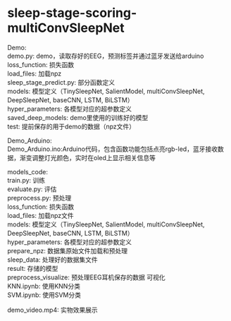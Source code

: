 # sleep-stage-scoring-multiConvSleepNet

Demo:  
    demo.py: demo，读取存好的EEG，预测标签并通过蓝牙发送给arduino  
    loss_function: 损失函数  
    load_files: 加载npz  
    sleep_stage_predict.py: 部分函数定义  
    models: 模型定义（TinySleepNet, SalientModel, multiConvSleepNet, DeepSleepNet, baseCNN, LSTM, BiLSTM）  
    hyper_parameters: 各模型对应的超参数定义  
    saved_deep_models: demo里使用的训练好的模型  
    test: 提前保存的用于demo的数据（npz文件）  

Demo_Arduino:  
    Demo_Arduino.ino:Arduino代码，包含函数功能包括点亮rgb-led，蓝牙接收数据，渐变调整灯光颜色，实时在oled上显示相关信息等  

models_code:  
    train.py: 训练  
    evaluate.py: 评估  
    preprocess.py: 预处理  
    loss_function: 损失函数  
    load_files: 加载npz文件  
    models: 模型定义（TinySleepNet, SalientModel, multiConvSleepNet, DeepSleepNet, baseCNN, LSTM, BiLSTM）  
    hyper_parameters: 各模型对应的超参数定义  
    prepare_npz: 数据集原始文件加载和预处理  
    sleep_data: 处理好的数据集文件  
    result: 存储的模型  
    preprocess_visualize: 预处理EEG耳机保存的数据 可视化  
    KNN.ipynb: 使用KNN分类  
    SVM.ipynb: 使用SVM分类  

demo_video.mp4: 实物效果展示  
